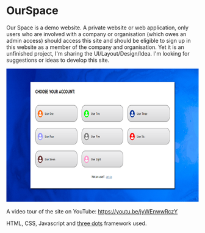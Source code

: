 # OurSpace

Our Space is a demo website. A private website or web application, only users who are involved with a company or organisation (which owes an admin access) should access this site and should be eligible to sign up in this website as a member of the company and organisation.
Yet it is an unfinished project, I'm sharing the UI/Layout/Design/Idea. I'm looking for suggestions or ideas to develop this site.

<img src="https://github.com/RDKonqueror/OurSpace/blob/master/screenshot/shot_02.png" width="849px" height="348px" />

A video tour of the site on YouTube: https://youtu.be/jyWEnwwRczY

HTML, CSS, Javascript and <a href="https://github.com/nzbin/three-dots">three dots</a> framework used.
